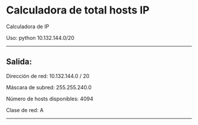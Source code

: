 # Calculadora de total hosts IP
Calculadora de IP

Uso: 
python 10.132.144.0/20

-----------------------------------------------
Salida:
---
Dirección de red: 10.132.144.0 / 20

Máscara de subred: 255.255.240.0

Número de hosts disponibles: 4094

Clase de red: A 

---


